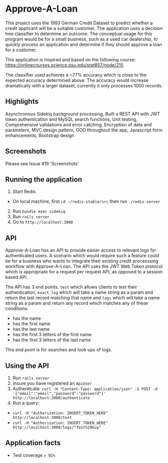 # Approve-A-Loan

This project uses the 1993 German Credit Dataset to predict whether a credit applicant will be a suitable customer. The application uses a decision tree classifier to determine an outcome. The conceptual usage for this program would be for a small business, such as a used car dealership, to quickly process an application and determine if they should approve a loan for a customer.

This application is inspired and based on the following course: https://onlinecourses.science.psu.edu/stat857/node/215

The classifier used achieves a ~77% accuracy which is close to the expected accuracy determined above. The accuracy would increase dramatically with a larger dataset, currently it only processes 1000 records.

## Highlights
Asynchronous Sidekiq background processing, Built a REST API with JWT token authentication and MySQL search functions, Unit testing, Comprehensive validations and error catching, Encryption of data and parameters, MVC design pattern, OOD throughout the app, Javascript form enhancements, Bootstrap design

## Screenshots
Please see Issue #19 'Screenshots'

## Running the application

1. Start Redis
- On local machine, first `cd ~/redis-stable/src` then run `./redis-server`
2. Run `bundle exec sidekiq`
3. Run `rails server`
4. Go to `http://localhost:3000`

## API

Approve-A-Loan has an API to provide easier access to relevant logs for authenticated users. A scenario which would require such a feature could be for a business who wants to integrate their existing credit processsing workflow with Approve-A-Loan. The API uses the JWT Web Token protocol which is appropriate for a request per request API, as opposed to a session based API.

The API has 3 end points. `test` which allows clients to test their authentication, `exact_log` which will take a name string as a param and return the last record matching that name and `logs` which will take a name string as a param and return any record which matches any of these conditions:
- has the name
- has the first name
- has the last name
- has the first 3 letters of the first name
- has the first 3 letters of the last name

This end point is for searches and look ups of logs.

## Using the API

1. Run `rails server`
2. Insure you have registered an `ApiUser`
3. Authenticate: `curl -H "Content-Type: application/json" -X POST -d '{"email":"email","password":"password"}' http://localhost:3000/authenticate`
4. Run a query: 
- `curl -H "Authorization: INSERT_TOKEN_HERE" http://localhost:3000/test`
- `curl -H "Authorization: INSERT_TOKEN_HERE" http://localhost:3000/logs/"Test%20Guy"`

## Application facts
- Test coverage `> 92%`
